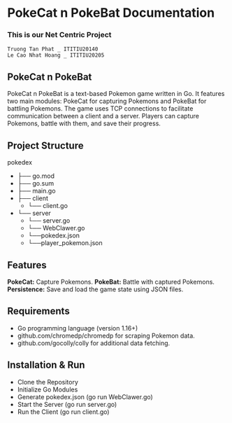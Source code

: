 # PokeCat n PokeBat Documentation

### This is our Net Centric Project 
```
Truong Tan Phat _ ITITIU20140
Le Cao Nhat Hoang _ ITITIU20205
```

## PokeCat n PokeBat
PokeCat n PokeBat is a text-based Pokemon game written in Go. It features two main modules: PokeCat for capturing Pokemons and PokeBat for battling Pokemons. The game uses TCP connections to facilitate communication between a client and a server. Players can capture Pokemons, battle with them, and save their progress.

## Project Structure
pokedex
- ├── go.mod
- ├── go.sum
- ├── main.go
- ├── client
    - └── client.go
- └── server
   - └── server.go
   - └── WebClawer.go
   - └──pokedex.json
   - └──player_pokemon.json

## Features
**PokeCat:** Capture Pokemons.
**PokeBat:** Battle with captured Pokemons.
**Persistence:** Save and load the game state using JSON files.

## Requirements
- Go programming language (version 1.16+)
- github.com/chromedp/chromedp for scraping Pokemon data.
- github.com/gocolly/colly for additional data fetching.

## Installation & Run
- Clone the Repository
- Initialize Go Modules
- Generate pokedex.json (go run WebClawer.go)
- Start the Server (go run server.go)
- Run the Client (go run client.go)

